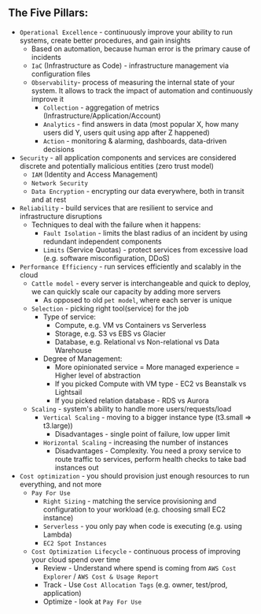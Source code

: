 ## The Five Pillars:
* `Operational Excellence` - continuously improve your ability to run systems, create better procedures, and gain insights
    * Based on automation, because human error is the primary cause of incidents
    * `IaC` (Infrastructure as Code) - infrastructure management via configuration files
    * `Observability`- process of measuring the internal state of your system. It allows to track the impact of automation and continuously improve it
        * `Collection` - aggregation of metrics (Infrastructure/Application/Account)
        * `Analytics` - find answers in data (most popular X, how many users did Y, users quit using app after Z happened)
        * `Action` - monitoring & alarming, dashboards, data-driven decisions
* `Security` - all application components and services are considered discrete and potentially malicious entities (zero trust model)
    * `IAM` (Identity and Access Management)
    * `Network Security`
    * `Data Encryption` - encrypting our data everywhere, both in transit and at rest
* `Reliability` - build services that are resilient to service and infrastructure disruptions
    * Techniques to deal with the failure when it happens:
        * `Fault Isolation` - limits the blast radius of an incident by using redundant independent components
        * `Limits` (Service Quotas) - protect services from excessive load (e.g. software misconfiguration, DDoS)
* `Performance Efficiency` - run services efficiently and scalably in the cloud
    * `Cattle model` - every server is interchangeable and quick to deploy, we can quickly scale our capacity by adding more servers
        * As opposed to old `pet model`, where each server is unique
    * `Selection` - picking right tool(service) for the job
        * Type of service:
            * Compute, e.g. VM vs Containers vs Serverless
            * Storage, e.g. S3 vs EBS vs Glacier
            * Database, e.g. Relational vs Non-relational vs Data Warehouse
        * Degree of Management:
            * More opinionated service = More managed experience = Higher level of abstraction
            * If you picked Compute with VM type - EC2 vs Beanstalk vs Lightsail
            * If you picked relation database - RDS vs Aurora 
    * `Scaling` - system's ability to handle more users/requests/load
        * `Vertical Scaling` - moving to a bigger instance type (t3.small => t3.large))
            * Disadvantages - single point of failure, low upper limit
        * `Horizontal Scaling` - increasing the number of instances
            * Disadvantages - Complexity. You need a proxy service to route traffic to services, perform health checks to take bad instances out
* `Cost optimization` - you should provision just enough resources to run everything, and not more 
    * `Pay For Use`
        * `Right Sizing` - matching the service provisioning and configuration to your workload (e.g. choosing small EC2 instance)
        * `Serverless` - you only pay when code is executing (e.g. using Lambda)
        * `EC2 Spot Instances`
    * `Cost Optimization Lifecycle` - continuous process of improving your cloud spend over time
        * Review - Understand where spend is coming from `AWS Cost Explorer` / `AWS Cost & Usage Report`
        * Track - Use `Cost Allocation Tags` (e.g. owner, test/prod, application)
        * Optimize - look at `Pay For Use`

    